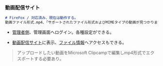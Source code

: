 ### 動画配信サイト

```markdown
# FireFox / 対応済み、現在は動作する。
動画ファイル形式.mp4、「サポートされたファイル形式およびMIMEタイプの動画が見つかりませんでした。」
```

- [管理者側](http://localhost/admin/)、管理画面へログイン。各種設定ができる。

- [動画配信サイト](http://localhost)に表示、[ファイル情報](localhost/video/1/)へアクセスもできる。

> アップロードしたい動画をMicrosoft Clipcampで編集しmp4形式でエクスポートする必要あり。
